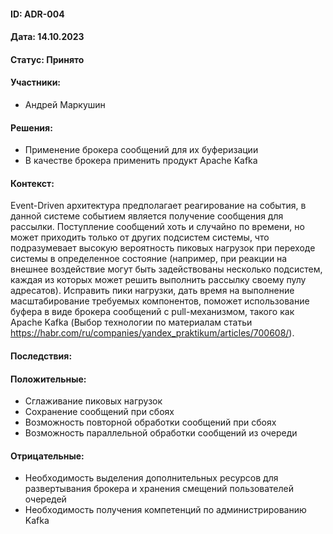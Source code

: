 #### ID: ADR-004

#### Дата: 14.10.2023

#### Статус: Принято

#### Участники:

* Андрей Маркушин

#### Решения:

* Применение брокера сообщений для их буферизации
* В качестве брокера применить продукт Apache Kafka

#### Контекст:

Event-Driven архитектура предполагает реагирование на события, в данной системе событием является получение сообщения для рассылки. Поступление сообщений хоть и случайно по времени, но может приходить только от других подсистем системы, что подразумевает высокую вероятность пиковых нагрузок при переходе системы в определенное состояние (например, при реакции на внешнее воздействие могут быть задействованы несколько подсистем, каждая из которых может решить выполнить рассылку своему пулу адресатов). Исправить пики нагрузки, дать время на выполнение масштабирование требуемых компонентов, поможет использование буфера в виде брокера сообщений с pull-механизмом, такого как Apache Kafka (Выбор технологии по материалам статьи <https://habr.com/ru/companies/yandex_praktikum/articles/700608/>).

#### Последствия:

#### Положительные:

* Сглаживание пиковых нагрузок
* Сохранение сообщений при сбоях
* Возможность повторной обработки сообщений при сбоях
* Возможность параллельной обработки сообщений из очереди

#### Отрицательные:

* Необходимость выделения дополнительных ресурсов для развертывания брокера и хранения смещений пользователей очередей
* Необходимость получения компетенций по администрированию Kafka
